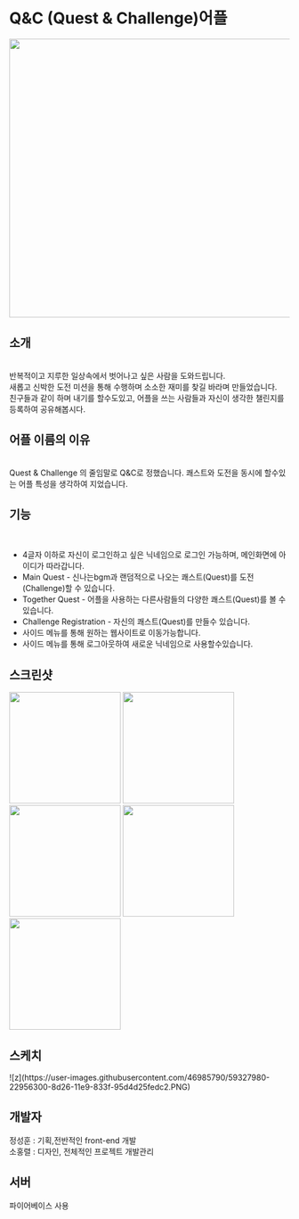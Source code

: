 # Q&C (Quest & Challenge)어플
<div><img width="600" height="500" src="https://user-images.githubusercontent.com/46985790/59326084-566d8a00-8d20-11e9-9b23-4b63f632440c.PNG"</div>

<h2>소개</h2> <br>
반복적이고 지루한 일상속에서 벗어나고 싶은 사람을 도와드립니다.<br> 
새롭고 신박한 도전 미션을 통해 수행하며 소소한 재미를 찾길 바라며 만들었습니다.<br>
친구들과 같이 하며 내기를 할수도있고, 어플을 쓰는 사람들과 자신이 생각한 챌린지를 등록하여 공유해봅시다.<br>

<h2>어플 이름의 이유</h2> <br>
Quest & Challenge 의 줄임말로 Q&C로 정했습니다. 쾌스트와 도전을 동시에 할수있는 어플 특성을 생각하여 지었습니다.<br>

<h2>기능</h2> <br>
<ul>
  <li>4글자 이하로 자신이 로그인하고 싶은 닉네임으로 로그인 가능하며, 메인화면에 아이디가 따라갑니다.</li>
  <li>Main Quest - 신나는bgm과 랜덤적으로 나오는 쾌스트(Quest)를 도전(Challenge)할 수 있습니다. </li>
  <li>Together Quest - 어플을 사용하는 다른사람들의 다양한 쾌스트(Quest)를 볼 수 있습니다. </li>
  <li>Challenge Registration - 자신의 쾌스트(Quest)를 만들수 있습니다.</li>
  <li>사이드 메뉴를 통해 원하는 웹사이트로 이동가능합니다. </li>
  <li>사이드 메뉴를 통해 로그아웃하여 새로운 닉네임으로 사용할수있습니다. </li>
</ul>

<h2>스크린샷</h2> 
<div>
  <img width="200" src="https://user-images.githubusercontent.com/46985790/59326114-6b4a1d80-8d20-11e9-8cd7-b903659f7b00.PNG">
  <img width="200" src="https://user-images.githubusercontent.com/46985790/59327348-30e27f80-8d24-11e9-8d10-89a1e9272e6d.PNG"><br>
  <img width="200" src="https://user-images.githubusercontent.com/46985790/59327313-14464780-8d24-11e9-941d-234737eaf014.PNG">
  <img width="200" src="https://user-images.githubusercontent.com/46985790/59327321-1ad4bf00-8d24-11e9-938f-a7ebe3901a95.PNG">
  <img width="200" src="https://user-images.githubusercontent.com/46985790/59327333-245e2700-8d24-11e9-8907-76de44f22523.PNG">
  
  </div>

<h2>스케치</h2> 
![z](https://user-images.githubusercontent.com/46985790/59327980-22956300-8d26-11e9-833f-95d4d25fedc2.PNG)

<h2>개발자</h2>
정성훈 : 기획,전반적인 front-end 개발 <br>
소홍렬 : 디자인, 전체적인 프로젝트 개발관리

<h2>서버</h2>
파이어베이스 사용 

